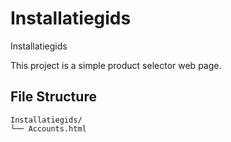 # Installatiegids
Installatiegids

This project is a simple product selector web page.

## File Structure

```plaintext
Installatiegids/
└── Accounts.html
